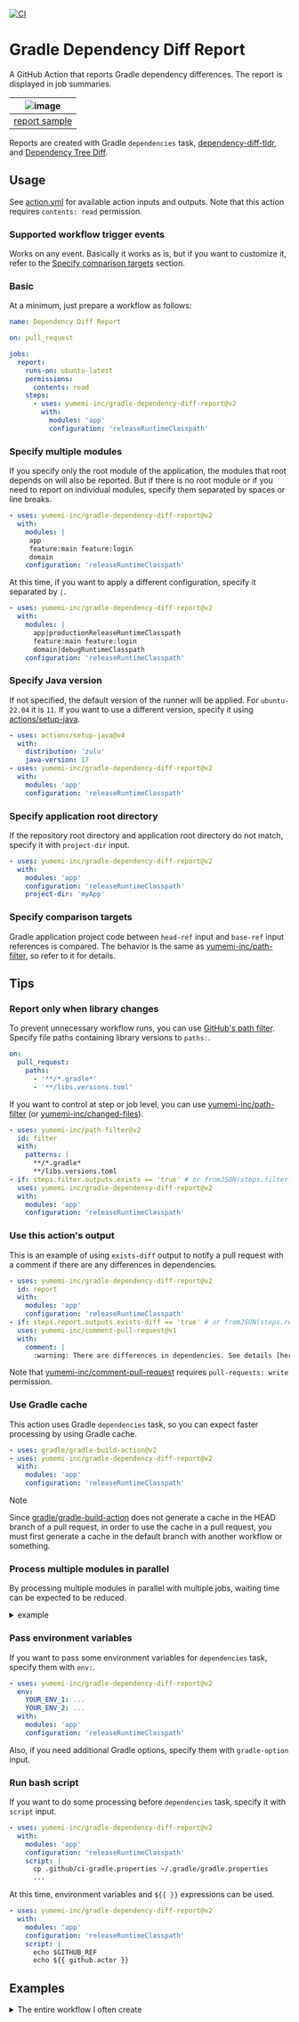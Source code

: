 [![CI](https://github.com/yumemi-inc/gradle-dependency-diff-report/actions/workflows/ci.yml/badge.svg)](https://github.com/yumemi-inc/gradle-dependency-diff-report/actions/workflows/ci.yml)

# Gradle Dependency Diff Report

A GitHub Action that reports Gradle dependency differences.
The report is displayed in job summaries.

| ![image](doc/report.png) | 
|:--:| 
| [report sample](https://github.com/yumemi-inc/gradle-dependency-diff-report/actions/runs/7295539669) |

Reports are created with Gradle `dependencies` task, [dependency-diff-tldr](https://github.com/careem/dependency-diff-tldr), and [Dependency Tree Diff](https://github.com/JakeWharton/dependency-tree-diff).

## Usage

See [action.yml](action.yml) for available action inputs and outputs.
Note that this action requires `contents: read` permission.

### Supported workflow trigger events

Works on any event.
Basically it works as is, but if you want to customize it, refer to the [Specify comparison targets](#specify-comparison-targets) section.

### Basic

At a minimum, just prepare a workflow as follows:

```yaml
name: Dependency Diff Report

on: pull_request

jobs:
  report:
    runs-on: ubuntu-latest
    permissions:
      contents: read
    steps:
      - uses: yumemi-inc/gradle-dependency-diff-report@v2
        with:
          modules: 'app'
          configuration: 'releaseRuntimeClasspath'
```

### Specify multiple modules

If you specify only the root module of the application, the modules that root depends on will also be reported.
But if there is no root module or if you need to report on individual modules, specify them separated by spaces or line breaks.

```yaml
- uses: yumemi-inc/gradle-dependency-diff-report@v2
  with:
    modules: |
     app
     feature:main feature:login
     domain
    configuration: 'releaseRuntimeClasspath'
```

At this time, if you want to apply a different configuration, specify it separated by `|`.

```yaml
- uses: yumemi-inc/gradle-dependency-diff-report@v2
  with:
    modules: |
      app|productionReleaseRuntimeClasspath
      feature:main feature:login
      domain|debugRuntimeClasspath
    configuration: 'releaseRuntimeClasspath'
```

### Specify Java version

If not specified, the default version of the runner will be applied.
For `ubuntu-22.04` it is `11`.
If you want to use a different version, specify it using [actions/setup-java](https://github.com/actions/setup-java).

```yaml
- uses: actions/setup-java@v4
  with:
    distribution: 'zulu'
    java-version: 17
- uses: yumemi-inc/gradle-dependency-diff-report@v2
  with:
    modules: 'app'
    configuration: 'releaseRuntimeClasspath'
```

### Specify application root directory

If the repository root directory and application root directory do not match, specify it with `project-dir` input.

```yaml
- uses: yumemi-inc/gradle-dependency-diff-report@v2
  with:
    modules: 'app'
    configuration: 'releaseRuntimeClasspath'
    project-dir: 'myApp'
```

### Specify comparison targets

Gradle application project code between `head-ref` input and `base-ref` input references is compared.
The behavior is the same as [yumemi-inc/path-filter](https://github.com/yumemi-inc/path-filter#specify-comparison-targets), so refer to it for details.

## Tips

### Report only when library changes

To prevent unnecessary workflow runs, you can use [GitHub's path filter](https://docs.github.com/en/actions/using-workflows/workflow-syntax-for-github-actions#onpushpull_requestpull_request_targetpathspaths-ignore).
Specify file paths containing library versions to `paths:`.

```yaml
on:
  pull_request:
    paths:
      - '**/*.gradle*'
      - '**/libs.versions.toml'
```

If you want to control at step or job level, you can use [yumemi-inc/path-filter](https://github.com/yumemi-inc/path-filter#specify-comparison-targets) (or [yumemi-inc/changed-files](https://github.com/yumemi-inc/changed-files)).

```yaml
- uses: yumemi-inc/path-filter@v2
  id: filter
  with:
    patterns: |
      **/*.gradle*
      **/libs.versions.toml
- if: steps.filter.outputs.exists == 'true' # or fromJSON(steps.filter.outputs.exists)
  uses: yumemi-inc/gradle-dependency-diff-report@v2
  with:
    modules: 'app'
    configuration: 'releaseRuntimeClasspath'
```

### Use this action's output

This is an example of using `exists-diff` output to notify a pull request with a comment if there are any differences in dependencies.

```yaml
- uses: yumemi-inc/gradle-dependency-diff-report@v2
  id: report
  with:
    modules: 'app'
    configuration: 'releaseRuntimeClasspath'
- if: steps.report.outputs.exists-diff == 'true' # or fromJSON(steps.report.outputs.exists-diff)
  uses: yumemi-inc/comment-pull-request@v1
  with:
    comment: |
      :warning: There are differences in dependencies. See details [here](https://github.com/${{ github.repository }}/actions/runs/${{ github.run_id }}).
```

Note that [yumemi-inc/comment-pull-request](https://github.com/yumemi-inc/comment-pull-request) requires `pull-requests: write` permission.

### Use Gradle cache

This action uses Gradle `dependencies` task, so you can expect faster processing by using Gradle cache.

```yaml
- uses: gradle/gradle-build-action@v2
- uses: yumemi-inc/gradle-dependency-diff-report@v2
  with:
    modules: 'app'
    configuration: 'releaseRuntimeClasspath'
```

> [!NOTE]  
> Since [gradle/gradle-build-action](https://github.com/gradle/gradle-build-action#using-the-cache-read-only) does not generate a cache in the HEAD branch of a pull request, in order to use the cache in a pull request, you must first generate a cache in the default branch with another workflow or something.

### Process multiple modules in parallel

By processing multiple modules in parallel with multiple jobs, waiting time can be expected to be reduced.

<details>
<summary>example</summary>

```yaml
jobs:
  report-group-a:
    runs-on: ubuntu-latest
    permissions:
      contents: read
    outputs:
      exists-diff: ${{ steps.report.outputs.exists-diff }}
    steps:
      - uses: yumemi-inc/gradle-dependency-diff-report@v2
        id: report
        with:
          modules: 'app domain'
          configuration: 'releaseRuntimeClasspath'
  report-group-b:
    runs-on: ubuntu-latest
    permissions:
      contents: read
    outputs:
      exists-diff: ${{ steps.report.outputs.exists-diff }}
    steps:
      - uses: yumemi-inc/gradle-dependency-diff-report@v2
        id: report
        with:
          modules: 'feature:main feature:login'
          configuration: 'releaseRuntimeClasspath'
  comment-on-pull-request:
    if: contains(needs.*.outputs.exists-diff, 'true')
    needs: [report-group-a, report-group-b]
    runs-on: ubuntu-latest
    permissions:
      pull-requests: write
    steps:
      - uses: yumemi-inc/comment-pull-request@v1
      ...
```
</details>

### Pass environment variables

If you want to pass some environment variables for `dependencies` task, specify them with `env:`.

```yaml
- uses: yumemi-inc/gradle-dependency-diff-report@v2
  env:
    YOUR_ENV_1: ...
    YOUR_ENV_2: ...
  with:
    modules: 'app'
    configuration: 'releaseRuntimeClasspath'
```

Also, if you need additional Gradle options, specify them with `gradle-option` input.

### Run bash script

If you want to do some processing before `dependencies` task, specify it with `script` input.

```yaml
- uses: yumemi-inc/gradle-dependency-diff-report@v2
  with:
    modules: 'app'
    configuration: 'releaseRuntimeClasspath'
    script: |
      cp .github/ci-gradle.properties ~/.gradle/gradle.properties
      ...
```

At this time, environment variables and `${{ }}` expressions can be used.

```yaml
- uses: yumemi-inc/gradle-dependency-diff-report@v2
  with:
    modules: 'app'
    configuration: 'releaseRuntimeClasspath'
    script: |
      echo $GITHUB_REF
      echo ${{ github.actor }}
```

## Examples

<details>
<summary>The entire workflow I often create</summary>

```yaml
name: Dependency Diff Report

on:
  pull_request:
    paths:
      - '**/*.gradle*'
      - '**/libs.versions.toml'

concurrency:
  group: ${{ github.workflow }}-${{ github.head_ref || github.run_id }}
  cancel-in-progress: true

jobs:
  report:
    name: Report dependency differences
    runs-on: ubuntu-latest
    permissions:
      contents: read
      pull-requests: write
    env:
      LOG_URL: https://github.com/${{ github.repository }}/actions/runs/${{ github.run_id }}
    steps:
      - name: Set up JDK
        uses: actions/setup-java@v4
        with:
          distribution: 'zulu'
          java-version: '17'
      - name: Report
        uses: yumemi-inc/gradle-dependency-diff-report@v2
        id: report
        with:
          modules: 'app'
          configuration: 'productionReleaseRuntimeClasspath'
      - name: Comment
        if: steps.report.outputs.exists-diff == 'true' || failure()
        uses: yumemi-inc/comment-pull-request@v1
        with:
          comment: ':warning: There are differences in dependencies. See details [here](${{ env.LOG_URL }}).'
          comment-if-failure: ':exclamation: Report workflow failed. See details [here](${{ env.LOG_URL }}).'
```
</details>
